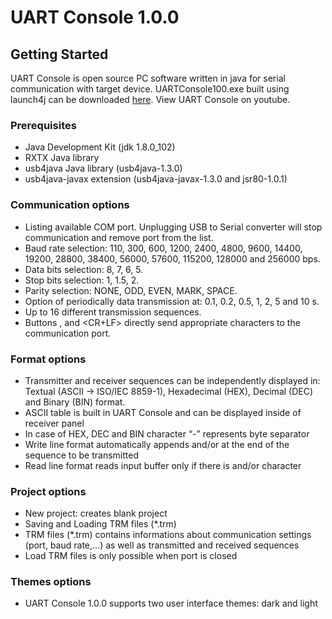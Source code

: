 # UART Console 1.0.0

## Getting Started

UART Console is open source PC software written in java for serial communication with target device. 
UARTConsole100.exe built using launch4j can be downloaded [here](http://www.optolab.ftn.uns.ac.rs/index.php/education?id=214).
View UART Console on youtube.

### Prerequisites

- Java Development Kit (jdk 1.8.0_102)
- RXTX Java library
- usb4java Java library (usb4java-1.3.0) 
- usb4java-javax extension (usb4java-javax-1.3.0 and jsr80-1.0.1)

### Communication options

- Listing available COM port. Unplugging USB to Serial converter will stop communication and remove port from the list.
- Baud rate selection: 110, 300, 600, 1200, 2400, 4800, 9600, 14400, 19200, 28800, 38400, 56000, 57600, 115200, 128000 and 256000 bps.
- Data bits selection: 8, 7, 6, 5.
- Stop bits selection: 1, 1.5, 2.
- Parity selection: NONE, ODD, EVEN, MARK, SPACE.
- Option of periodically data transmission at: 0.1, 0.2, 0.5, 1, 2, 5 and 10 s.
- Up to 16 different transmission sequences.
- Buttons <LF>, <CR> and <CR+LF> directly send appropriate characters to the communication port.

### Format options

- Transmitter and receiver sequences can be independently displayed in:
	Textual (ASCII -> ISO/IEC 8859-1), 
	Hexadecimal (HEX), 
	Decimal (DEC) and 
	Binary (BIN) format.
- ASCII table is built in UART Console and can be displayed inside of receiver panel 
- In case of HEX, DEC and BIN character “-” represents byte separator
- Write line format automatically appends <CR> and/or <LF> at the end of the sequence to be transmitted
- Read line format reads input buffer only if there is  <CR> and/or <LF> character

### Project options

- New project: creates blank project
- Saving and Loading TRM files (*.trm)
- TRM files (*.trm) contains informations about communication settings (port, baud rate,...) as well as transmitted and received sequences
- Load TRM files is only possible when port is closed

### Themes options

- UART Console 1.0.0 supports two user interface themes: dark and light   
